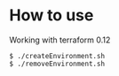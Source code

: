 # How to use

Working with terraform 0.12

  ```
  $ ./createEnvironment.sh
  $ ./removeEnvironment.sh
  ```

